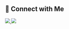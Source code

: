 ## 🔗 Connect with Me  

<a href="https://www.instagram.com/aaryan_kamboj123" target="_blank">
    <img src="https://img.icons8.com/color/48/000000/instagram-new.png"/>
</a>  
<a href="https://www.linkedin.com/in/aaryan-kamboj123/" target="_blank">
    <img src="https://img.icons8.com/color/48/000000/linkedin.png"/>
</a>
